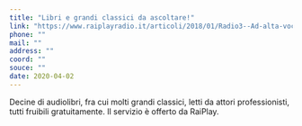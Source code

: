 ```yaml
---
title: "Libri e grandi classici da ascoltare!"
link: "https://www.raiplayradio.it/articoli/2018/01/Radio3--Ad-alta-voce--tutti-i-romanzi-f91c61a8-0021-40ca-a62f-514b841b558b.html?fbclid=IwAR3CcJ1sTuIBzF2i-XAdYCEw204gHpkr-oG9bXshoKTETlXZIV3Sxfv-B7g"
phone: ""
mail: ""
address: ""
coord: ""
souce: ""
date: 2020-04-02
---
```


Decine di audiolibri, fra cui molti grandi classici, letti da attori professionisti, tutti fruibili gratuitamente. Il servizio è offerto da RaiPlay.
